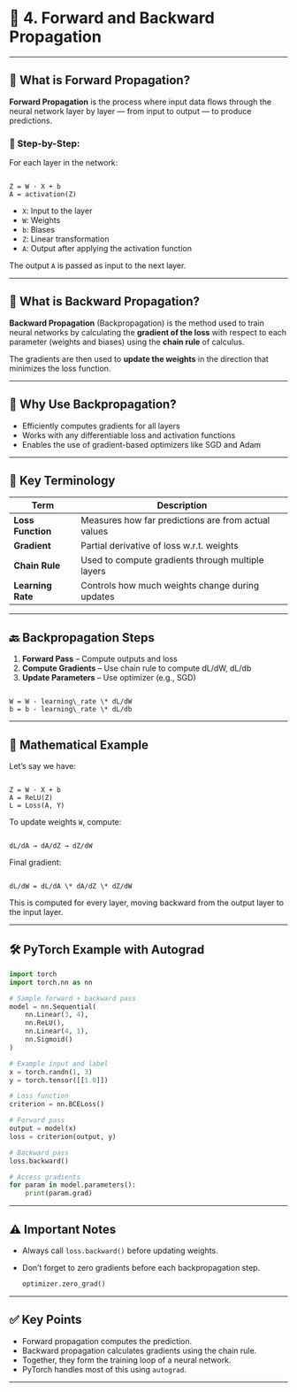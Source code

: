 
# 🔁 4. Forward and Backward Propagation

---

## 📘 What is Forward Propagation?

**Forward Propagation** is the process where input data flows through the neural network layer by layer — from input to output — to produce predictions.

### 🔢 Step-by-Step:
For each layer in the network:
```

Z = W · X + b
A = activation(Z)

```
- `X`: Input to the layer  
- `W`: Weights  
- `b`: Biases  
- `Z`: Linear transformation  
- `A`: Output after applying the activation function  

The output `A` is passed as input to the next layer.

---

## 📘 What is Backward Propagation?

**Backward Propagation** (Backpropagation) is the method used to train neural networks by calculating the **gradient of the loss** with respect to each parameter (weights and biases) using the **chain rule** of calculus.

The gradients are then used to **update the weights** in the direction that minimizes the loss function.

---

## 🧠 Why Use Backpropagation?

- Efficiently computes gradients for all layers
- Works with any differentiable loss and activation functions
- Enables the use of gradient-based optimizers like SGD and Adam

---

## 🧩 Key Terminology

| Term               | Description |
|--------------------|-------------|
| **Loss Function**  | Measures how far predictions are from actual values |
| **Gradient**       | Partial derivative of loss w.r.t. weights |
| **Chain Rule**     | Used to compute gradients through multiple layers |
| **Learning Rate**  | Controls how much weights change during updates |

---

## 🔙 Backpropagation Steps

1. **Forward Pass** – Compute outputs and loss  
2. **Compute Gradients** – Use chain rule to compute dL/dW, dL/db  
3. **Update Parameters** – Use optimizer (e.g., SGD)  
```

W = W - learning\_rate \* dL/dW
b = b - learning\_rate \* dL/db

```

---

## 🧮 Mathematical Example

Let’s say we have:
```

Z = W · X + b
A = ReLU(Z)
L = Loss(A, Y)

```

To update weights `W`, compute:
```

dL/dA → dA/dZ → dZ/dW

```
Final gradient:
```

dL/dW = dL/dA \* dA/dZ \* dZ/dW

````

This is computed for every layer, moving backward from the output layer to the input layer.

---

## 🛠 PyTorch Example with Autograd

```python
import torch
import torch.nn as nn

# Sample forward + backward pass
model = nn.Sequential(
    nn.Linear(3, 4),
    nn.ReLU(),
    nn.Linear(4, 1),
    nn.Sigmoid()
)

# Example input and label
x = torch.randn(1, 3)
y = torch.tensor([[1.0]])

# Loss function
criterion = nn.BCELoss()

# Forward pass
output = model(x)
loss = criterion(output, y)

# Backward pass
loss.backward()

# Access gradients
for param in model.parameters():
    print(param.grad)
````

---

## ⚠️ Important Notes

* Always call `loss.backward()` before updating weights.
* Don’t forget to zero gradients before each backpropagation step.

  ```python
  optimizer.zero_grad()
  ```

---

## ✅ Key Points

* Forward propagation computes the prediction.
* Backward propagation calculates gradients using the chain rule.
* Together, they form the training loop of a neural network.
* PyTorch handles most of this using `autograd`.

---
